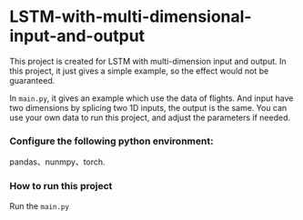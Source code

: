 # LSTM-with-multi-dimensional-input-and-output
This project is created for LSTM with multi-dimension input and output. In this project, it just gives a simple example, so the effect would not be guaranteed.

In ``main.py``, it gives an example which use the data of flights. And input have two dimensions by splicing two 1D inputs, the output is the same. You can use your own data to run this project, and adjust the parameters if needed.
### Configure the following python environment:
pandas、nunmpy、torch.
### How to run this project
Run the ``main.py``
